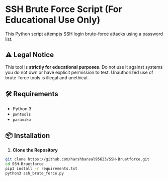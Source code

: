 # SSH Brute Force Script (For Educational Use Only)

This Python script attempts SSH login brute-force attacks using a password list.

## ⚠️ Legal Notice

This tool is **strictly for educational purposes**. Do not use it against systems you do not own or have explicit permission to test. Unauthorized use of brute-force tools is illegal and unethical.

## 🛠 Requirements

- Python 3
- `pwntools`
- `paramiko`


## 📦 Installation

1. **Clone the Repository**

```bash
git clone https://github.com/harshbansal95623/SSH-Bruetforce.git
cd SSH-Bruetforce
pip3 install -r requirements.txt
python3 ssh_brute_force.py 
